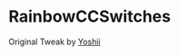 # RainbowCCSwitches

Original Tweak by [Yoshii](https://github.com/AirKetchPLAYZ/rainbowcctoggles/)
